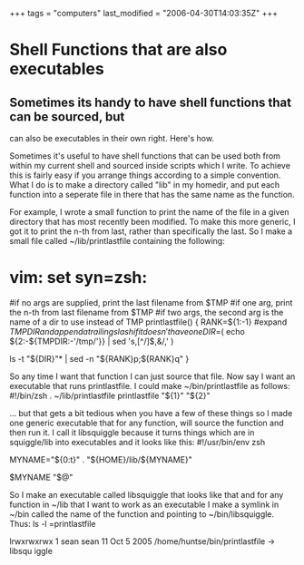 +++
tags = "computers"
last_modified = "2006-04-30T14:03:35Z"
+++
# Shell Functions that are also executables

## Sometimes its handy to have shell functions that can be sourced, but
can also be executables in their own right. Here's how.

Sometimes it's useful to have shell functions that can be used both
from within my current shell and sourced inside scripts which I write.
To achieve this is fairly easy if you arrange things according to a
simple convention. What I do is to make a directory called "lib" in my
homedir, and put each function into a seperate file in there that has
the same name as the function.

For example, I wrote a small function to print the name of the file in
a given directory that has most recently been modified. To make this
more generic, I got it to print the n-th from last, rather than
specifically the last. So I make a small file called
~/lib/printlastfile containing the following:
# vim: set syn=zsh:

#if no args are supplied, print the last filename from $TMP
#if one arg, print the n-th from last filename from $TMP
#if two args, the second arg is the name of a dir to use instead of TMP
printlastfile()
{
RANK=${1:-1}
#expand $TMPDIR and append a trailing slash if it doesn't have one
DIR=$( echo ${2:-${TMPDIR:-'/tmp/'}} | sed 's,[^/]$,&/,' )

ls -t "${DIR}"* | sed -n "${RANK}p;${RANK}q"
}

So any time I want that function I can just source that file. Now say I
want an executable that runs printlastfile. I could make
~/bin/printlastfile as follows:
#!/bin/zsh
. ~/lib/printlastfile
printlastfile "${1}" "${2}"

... but that gets a bit tedious when you have a few of these things so
I made one generic executable that for any function, will source the
function and then run it. I call it libsquiggle because it turns things
which are in squiggle/lib into executables and it looks like this:
#!/usr/bin/env zsh

MYNAME="${0:t}"
. "${HOME}/lib/${MYNAME}"

$MYNAME "$@"

So I make an executable called libsquiggle that looks like that and for
any function in ~/lib that I want to work as an executable I make a
symlink in ~/bin called the name of the function and pointing to
~/bin/libsquiggle. Thus:
ls -l =printlastfile

lrwxrwxrwx  1 sean sean 11 Oct  5  2005 /home/huntse/bin/printlastfile -> libsqu
iggle

[1]: http://www.uncarved.com/articles/function_script
[2]: http://www.uncarved.com/
[3]: http://www.uncarved.com/articles/contact
[4]: http://www.uncarved.com/login/
[5]: http://www.uncarved.com/tags/computers
[6]: mailto:sean@uncarved.com
[7]: http://creativecommons.org/licenses/by-sa/4.0/
